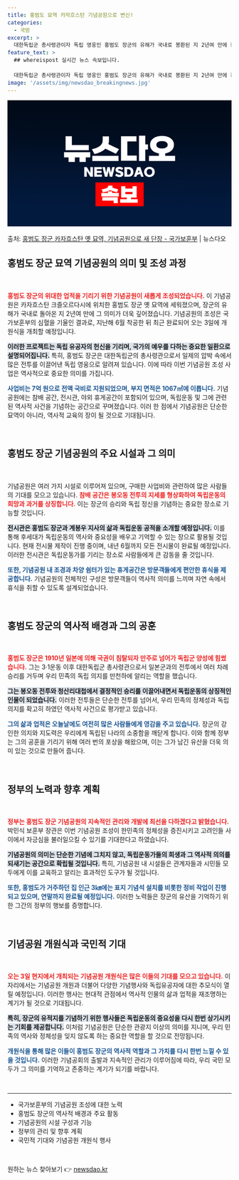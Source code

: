 ```yaml
---
title: 홍범도 묘역 카자흐스탄 기념공원으로 변신!
categories:
  - 국방
excerpt: >
  대한독립군 총사령관이자 독립 영웅인 홍범도 장군의 유해가 국내로 봉환된 지 2년여 만에 장군의 유해가 안장돼…
feature_text: >
  ## whereispost 실시간 뉴스 속보입니다.

  대한독립군 총사령관이자 독립 영웅인 홍범도 장군의 유해가 국내로 봉환된 지 2년여 만에 장군의 유해가 안장돼…
image: '/assets/img/newsdao_breakingnews.jpg'
---
```


![뉴스다오 속보](/assets/img/newsdao_breakingnews.jpg)

<p>출처: <a href="https://newsdao.kr/2380" rel="dofollow">홍범도 장군 카자흐스탄 옛 묘역, 기념공원으로 새 단장 - 국가보훈부</a> | 뉴스다오</p>

<h2 data-ke-size="size26">홍범도 장군 묘역 기념공원의 의미 및 조성 과정</h2>

<p data-ke-size="size16">&nbsp;</p>  
<b><span style="color: #ee2323;">홍범도 장군의 위대한 업적을 기리기 위한 기념공원이 새롭게 조성되었습니다.</span></b> 이 기념공원은 카자흐스탄 크즐오르다시에 위치한 홍범도 장군 옛 묘역에 세워졌으며, 장군의 유해가 국내로 돌아온 지 2년여 만에 그 의미가 더욱 깊어졌습니다. 기념공원의 조성은 국가보훈부의 심혈을 기울인 결과로, 지난해 6월 착공한 뒤 최근 완료되어 오는 3일에 개원식을 개최할 예정입니다. 

<b><span style="background-color: #21538527;">이러한 프로젝트는 독립 유공자의 헌신을 기리며, 국가의 예우를 다하는 중요한 일환으로 설명되어집니다.</span></b> 특히, 홍범도 장군은 대한독립군의 총사령관으로서 일제의 압박 속에서 많은 전투를 이끌어낸 독립 영웅으로 알려져 있습니다. 이에 따라 이번 기념공원 조성 사업은 역사적으로 중요한 의미를 가집니다. 

<b><span style="color: #1a5490;">사업비는 7억 원으로 전액 국비로 지원되었으며, 부지 면적은 1067㎡에 이릅니다.</span></b> 기념공원에는 참배 공간, 전시관, 야외 휴게공간이 포함되어 있으며, 독립운동 및 그에 관련된 역사적 사건을 기념하는 공간으로 꾸며졌습니다. 이러 한 점에서 기념공원은 단순한 묘역이 아니라, 역사적 교육의 장이 될 것으로 기대됩니다.

<p data-ke-size="size16">&nbsp;</p>

<h2 data-ke-size="size26">홍범도 장군 기념공원의 주요 시설과 그 의미</h2>

<p data-ke-size="size16">&nbsp;</p>  
기념공원은 여러 가지 시설로 이루어져 있으며, 구매한 사업비와 관련하여 많은 사람들의 기대를 모으고 있습니다. <b><span style="color: #ee2323;">참배 공간은 봉오동 전투의 지세를 형상화하여 독립운동의 희망과 과거를 상징합니다.</span></b> 이는 장군의 승리와 독립 정신을 기념하는 중요한 장소로 기능할 것입니다. 

<b><span style="background-color: #21538527;">전시관은 홍범도 장군과 계봉우 지사의 삶과 독립운동 공적을 소개할 예정입니다.</span></b> 이를 통해 후세대가 독립운동의 역사와 중요성을 배우고 기억할 수 있는 장으로 활용될 것입니다. 현재 전시물 제작이 진행 중이며, 내년 6월까지 모든 전시물이 완료될 예정입니다. 이러한 전시관은 독립운동가를 기리는 장소로 사람들에게 큰 감동을 줄 것입니다.

<b><span style="color: #1a5490;">또한, 기념공원 내 조경과 차양 쉼터가 있는 휴게공간은 방문객들에게 편안한 휴식을 제공합니다.</span></b> 기념공원의 전체적인 구성은 방문객들이 역사적 의미를 느끼며 자연 속에서 휴식을 취할 수 있도록 설계되었습니다.

<p data-ke-size="size16">&nbsp;</p>

<h2 data-ke-size="size26">홍범도 장군의 역사적 배경과 그의 공훈</h2>

<p data-ke-size="size16">&nbsp;</p>  
<b><span style="color: #ee2323;">홍범도 장군은 1910년 일본에 의해 국권이 침탈되자 만주로 넘어가 독립군 양성에 힘썼습니다.</span></b> 그는 3·1운동 이후 대한독립군 총사령관으로서 일본군과의 전투에서 여러 차례 승리를 거두며 우리 민족의 독립 의지를 만천하에 알리는 역할을 했습니다. 

<b><span style="background-color: #21538527;">그는 봉오동 전투와 청산리대첩에서 결정적인 승리를 이끌어내면서 독립운동의 상징적인 인물이 되었습니다.</span></b> 이러한 전투들은 단순한 전투를 넘어서, 우리 민족의 정체성과 독립 의지를 확고히 하였던 역사적 사건으로 평가받고 있습니다.

<b><span style="color: #1a5490;">그의 삶과 업적은 오늘날에도 여전히 많은 사람들에게 영감을 주고 있습니다.</span></b> 장군의 강인한 의지와 지도력은 우리에게 독립된 나라의 소중함을 깨닫게 합니다. 이와 함께 정부는 그의 공훈을 기리기 위해 여러 번의 포상을 해왔으며, 이는 그가 남긴 유산을 더욱 의미 있는 것으로 만들어 줍니다.

<p data-ke-size="size16">&nbsp;</p>

<h2 data-ke-size="size26">정부의 노력과 향후 계획</h2>

<p data-ke-size="size16">&nbsp;</p>  
<b><span style="color: #ee2323;">정부는 홍범도 장군 기념공원의 지속적인 관리와 개발에 최선을 다하겠다고 밝혔습니다.</span></b> 박민식 보훈부 장관은 이번 기념공원 조성이 한민족의 정체성을 증진시키고 고려인들 사이에서 자긍심을 불러일으킬 수 있기를 기대한다고 하였습니다. 

<b><span style="background-color: #21538527;">기념공원의 의미는 단순한 기념에 그치지 않고, 독립운동가들의 희생과 그 역사적 의의를 되새기는 공간으로 확립될 것입니다.</span></b> 특히, 기념공원 내 시설들은 관계자들과 시민들 모두에게 이를 교육하고 알리는 효과적인 도구가 될 것입니다.

<b><span style="color: #1a5490;">또한, 홍범도가 거주하던 집 인근 3㎞에는 표지 기념석 설치를 비롯한 정비 작업이 진행되고 있으며, 연말까지 완료될 예정입니다.</span></b> 이러한 노력들은 장군의 유산을 기억하기 위한 그간의 정부의 행보를 증명합니다.

<p data-ke-size="size16">&nbsp;</p>

<h2 data-ke-size="size26">기념공원 개원식과 국민적 기대</h2>

<p data-ke-size="size16">&nbsp;</p>  
 <b><span style="color: #ee2323;">오는 3일 현지에서 개최되는 기념공원 개원식은 많은 이들의 기대를 모으고 있습니다.</span></b> 이 자리에서는 기념공원 개원과 더불어 다양한 기념행사와 독립유공자에 대한 추모식이 열릴 예정입니다. 이러한 행사는 현대적 관점에서 역사적 인물의 삶과 업적을 재조명하는 계기가 될 것으로 기대됩니다. 

<b><span style="background-color: #21538527;">특히, 장군의 유적지를 기념하기 위한 행사들은 독립운동의 중요성을 다시 한번 상기시키는 기회를 제공합니다.</span></b> 이처럼 기념공원은 단순한 관광지 이상의 의미를 지니며, 우리 민족의 역사와 정체성을 잊지 않도록 하는 중요한 역할을 할 것으로 전망됩니다.

<b><span style="color: #1a5490;">개원식을 통해 많은 이들이 홍범도 장군의 역사적 역할과 그 가치를 다시 한번 느낄 수 있을 것입니다.</span></b> 이러한 기념공회의 출발과 지속적인 관리가 이루어짐에 따라, 우리 국민 모두가 그 의미를 기억하고 존중하는 계기가 되기를 바랍니다.

<p data-ke-size="size16">&nbsp;</p>

<hr>  
<ul>  
<li>국가보훈부의 기념공원 조성에 대한 노력</li>  
<li>홍범도 장군의 역사적 배경과 주요 활동</li>  
<li>기념공원의 시설 구성과 기능</li>  
<li>정부의 관리 및 향후 계획</li>  
<li>국민적 기대와 기념공원 개원식 행사</li>  
</ul>  

<p data-ke-size="size16">&nbsp;</p> 

원하는 뉴스 찾아보기 👉 <a href="https://newsdao.kr" rel="dofollow">newsdao.kr</a>


